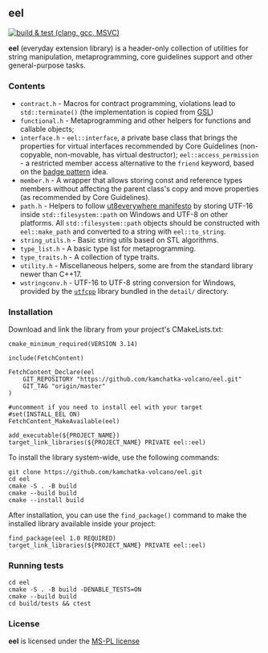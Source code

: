 ## eel

[![build & test (clang, gcc, MSVC)](https://github.com/kamchatka-volcano/eel/actions/workflows/build_and_test.yml/badge.svg?branch=master)](https://github.com/kamchatka-volcano/eel/actions/workflows/build_and_test.yml)

**eel** (everyday extension library) is a header-only collection of utilities for string manipulation, metaprogramming, core guidelines support
and other general-purpose tasks.

### Contents

* `contract.h` - Macros for contract programming, violations lead to `std::terminate()` (the implementation is copied
  from [GSL](https://github.com/microsoft/GSL))
* `functional.h` - Metaprogramming and other helpers for functions and callable objects;
* `interface.h` - `eel::interface`, a private base class that brings the properties for virtual interfaces recommended
  by Core Guidelines (non-copyable, non-movable, has virtual destructor); `eel::access_permission` - a restricted
  member access alternative to the `friend` keyword, based on
  the [badge pattern](https://awesomekling.github.io/Serenity-C++-patterns-The-Badge/) idea.
* `member.h` - A wrapper that allows storing const and reference types members without affecting the parent class's copy
  and move properties (as recommended by Core Guidelines).
* `path.h` - Helpers to follow [ut8everywhere manifesto](https://utf8everywhere.org) by storing UTF-16
  inside `std::filesystem::path` on Windows and UTF-8 on other platforms. All `std::filesystem::path` objects should be
  constructed with `eel::make_path` and converted to a string with `eel::to_string`.
* `string_utils.h` - Basic string utils based on STL algorithms.
* `type_list.h` - A basic type list for metaprogramming.
* `type_traits.h` - A collection of type traits.
* `utility.h` - Miscellaneous helpers, some are from the standard library newer than C++17.
* `wstringconv.h` - UTF-16 to UTF-8 string conversion for Windows, provided by
  the [`utfcpp`](https://github.com/nemtrif/utfcpp) library bundled in the `detail/` directory.

### Installation

Download and link the library from your project's CMakeLists.txt:

```
cmake_minimum_required(VERSION 3.14)

include(FetchContent)

FetchContent_Declare(eel
    GIT_REPOSITORY "https://github.com/kamchatka-volcano/eel.git"
    GIT_TAG "origin/master"
)

#uncomment if you need to install eel with your target
#set(INSTALL_EEL ON)
FetchContent_MakeAvailable(eel)

add_executable(${PROJECT_NAME})
target_link_libraries(${PROJECT_NAME} PRIVATE eel::eel)
```

To install the library system-wide, use the following commands:
```
git clone https://github.com/kamchatka-volcano/eel.git
cd eel
cmake -S . -B build
cmake --build build
cmake --install build
```

After installation, you can use the `find_package()` command to make the installed library available inside your
project:
```
find_package(eel 1.0 REQUIRED)
target_link_libraries(${PROJECT_NAME} PRIVATE eel::eel)
```


### Running tests
```
cd eel
cmake -S . -B build -DENABLE_TESTS=ON
cmake --build build
cd build/tests && ctest
```

### License
**eel** is licensed under the [MS-PL license](/LICENSE.md)  
